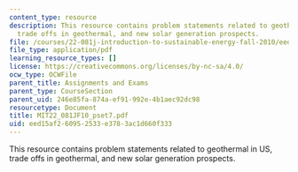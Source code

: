 ```yaml
---
content_type: resource
description: This resource contains problem statements related to geothermal in US,
  trade offs in geothermal, and new solar generation prospects.
file: /courses/22-081j-introduction-to-sustainable-energy-fall-2010/eed15af260952533e3783ac1d660f333_MIT22_081JF10_pset7.pdf
file_type: application/pdf
learning_resource_types: []
license: https://creativecommons.org/licenses/by-nc-sa/4.0/
ocw_type: OCWFile
parent_title: Assignments and Exams
parent_type: CourseSection
parent_uid: 246e85fa-874a-ef91-992e-4b1aec92dc98
resourcetype: Document
title: MIT22_081JF10_pset7.pdf
uid: eed15af2-6095-2533-e378-3ac1d660f333
---
```

This resource contains problem statements related to geothermal in US, trade offs in geothermal, and new solar generation prospects.